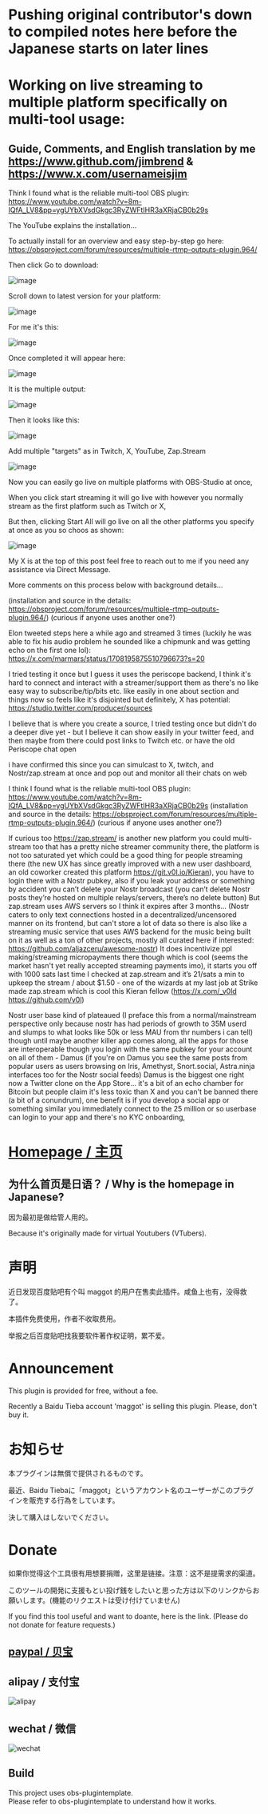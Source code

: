 # Pushing original contributor's down to compiled notes here before the Japanese starts on later lines
# Working on live streaming to multiple platform specifically on multi-tool usage: 
## Guide, Comments, and English translation by me https://www.github.com/jimbrend & https://www.x.com/usernameisjim

Think I found what is the reliable multi-tool OBS plugin: https://www.youtube.com/watch?v=8m-IQfA_LV8&pp=ygUYbXVsdGkgc3RyZWFtIHR3aXRjaCB0b29s

The YouTube explains the installation... 

To actually install for an overview and easy step-by-step go here: https://obsproject.com/forum/resources/multiple-rtmp-outputs-plugin.964/

Then click Go to download: 

![image](https://github.com/user-attachments/assets/3e51c44e-6379-4150-a54a-61017c2e0a05)


Scroll down to latest version for your platform: 

![image](https://github.com/user-attachments/assets/023ac622-4fad-4e95-96ce-ff41621e4c5d)

For me it's this: 

![image](https://github.com/user-attachments/assets/279977af-b455-4084-b4f4-43aa50a2a2d0)

Once completed it will appear here: 

![image](https://github.com/user-attachments/assets/0c276567-cd9e-470d-b62e-1d3bb067a063)

It is the multiple output:

 ![image](https://github.com/user-attachments/assets/e770d141-27c2-484c-9052-a879d63be986)

Then it looks like this: 

![image](https://github.com/user-attachments/assets/cb7fb77f-d251-49f0-bed0-4c098a581da2)

Add multiple "targets" as in Twitch, X, YouTube, Zap.Stream



![image](https://github.com/user-attachments/assets/0cab3780-5c04-4f1e-b62b-3e4172e56259)

Now you can easily go live on multiple platforms with OBS-Studio at once, 


When you click start streaming it will go live with however you normally stream as the first platform such as Twitch or X, 

But then, clicking Start All will go live on all the other platforms you specify at once as you so choos as shown:

![image](https://github.com/user-attachments/assets/583bb301-24c2-4bf6-aba0-f8bc978b5185)






My X is at the top of this post feel free to reach out to me if you need any assistance via Direct Message.

More comments on this process below with background details...

(installation and source in the details: https://obsproject.com/forum/resources/multiple-rtmp-outputs-plugin.964/)
(curious if anyone uses another one?)

Elon tweeted steps here a while ago and streamed 3 times (luckily he was able to fix his audio problem he sounded like a chipmunk and was getting echo on the first one lol): https://x.com/marmars/status/1708195875510796673?s=20

I tried testing it once but I guess it uses the periscope backend, I think it's hard to connect and interact with a streamer/support them as there's no like easy way to subscribe/tip/bits etc. like easily in one about section and things now so feels like it's disjointed but definitely, X has potential: https://studio.twitter.com/producer/sources

I believe that is where you create a source, I tried testing once but didn't do a deeper dive yet - but I believe it can show easily in your twitter feed, and then maybe from there could post links to Twitch etc. or have the old Periscope chat open

i have confirmed this since you can simulcast to X, twitch, and Nostr/zap.stream at once and pop out and monitor all their chats on web 

I think I found what is the reliable multi-tool OBS plugin: https://www.youtube.com/watch?v=8m-IQfA_LV8&pp=ygUYbXVsdGkgc3RyZWFtIHR3aXRjaCB0b29s
(installation and source in the details: https://obsproject.com/forum/resources/multiple-rtmp-outputs-plugin.964/)
(curious if anyone uses another one?)

If curious too https://zap.stream/ is another new platform you could multi-stream too that has a pretty niche streamer community there, the platform is not too saturated yet which could be a good thing for people streaming there (the new UX has since greatly improved with a new user dashboard, an old coworker created this platform https://git.v0l.io/Kieran), you have to login there with a Nostr pubkey, also if you leak your address or something by accident you can’t delete your Nostr broadcast (you can’t delete Nostr posts they’re hosted on multiple relays/servers, there’s no delete button)  But zap.stream uses AWS servers so I think it expires after 3 months… (Nostr caters to only text connections hosted in a decentralized/uncensored manner on its frontend, but can't store a lot of data so there is also like a streaming music service that uses AWS backend for the music being built on it as well as a ton of other projects, mostly all curated here if interested: https://github.com/aljazceru/awesome-nostr)  It does incentivize ppl making/streaming micropayments there though which is cool (seems the market hasn't yet really accepted streaming payments imo), it starts you off with 1000 sats last time I checked at zap.stream and it’s 21/sats a min to upkeep the stream / about $1.50 - one of the wizards at my last job at Strike made zap.stream which is cool this Kieran fellow (https://x.com/_v0ld
https://github.com/v0l)

Nostr user base kind of plateaued (I preface this from a normal/mainstream perspective only because nostr has had periods of growth to 35M userd and slumps to what looks like 50k or less MAU from thr numbers i can tell) though until maybe another killer app comes along, all the apps for those are interoperable though you login with the same pubkey for your account on all of them - Damus (if you're on Damus you see the same posts from popular users as users browsing on Iris, Amethyst, Snort.social, Astra.ninja interfaces too for the Nostr social feeds) Damus is the biggest one right now a Twitter clone on the App Store… it's a bit of an echo chamber for Bitcoin but people claim it's less toxic than X and you can't be banned there (a bit of a conundrum), one benefit is if you develop a social app or something similar you immediately connect to the 25 million or so userbase can login to your app and there's no KYC onboarding, 























# [Homepage / 主页](https://sorayuki.github.io/obs-multi-rtmp)

## 为什么首页是日语？ / Why is the homepage in Japanese?

因为最初是做给管人用的。

Because it's originally made for virtual Youtubers (VTubers).

# 声明 

近日发现百度贴吧有个叫 maggot 的用户在售卖此插件。咸鱼上也有，没得救了。 

本插件免费使用，作者不收取费用。 

举报之后百度贴吧找我要软件著作权证明，累不爱。 


# Announcement

This plugin is provided for free, without a fee. 

Recently a Baidu Tieba account 'maggot' is selling this plugin. Please, don't buy it.


# お知らせ

本プラグインは無償で提供されるものです。

最近、Baidu Tiebaに「maggot」というアカウント名のユーザーがこのプラグインを販売する行為をしています。

決して購入はしないでください。


# Donate

如果你觉得这个工具很有用想要捐赠，这里是链接。注意：这不是提需求的渠道。

このツールの開発に支援もとい投げ銭をしたいと思った方は以下のリンクからお願いします。(機能のリクエストは受け付けていません)

If you find this tool useful and want to doante, here is the link. (Please do not donate for feature requests.)

## [paypal / 贝宝](https://paypal.me/sorayuki0)

## alipay / 支付宝

![alipay](./docs/zhi.png) 

## wechat / 微信
![wechat](./docs/wechat.jpg)

## Build

This project uses obs-plugintemplate.   
Please refer to obs-plugintemplate to understand how it works.

